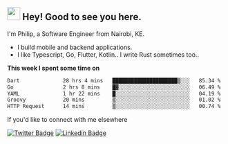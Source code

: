 <h2><img src="https://slackmojis.com/emojis/3643-cool-doge/download" width="30"/> Hey! Good to see you here.</h2>

<p>I'm Philip, a Software Engineer from Nairobi, KE. 

- I build mobile and backend applications.
- I like Typescript, Go, Flutter, Kotlin.. I write Rust sometimes too..</p>

**This week I spent some time on**
<!--START_SECTION:waka-->

```txt
Dart              28 hrs 4 mins   █████████████████████▒░░░   85.34 %
Go                2 hrs 8 mins    █▓░░░░░░░░░░░░░░░░░░░░░░░   06.49 %
YAML              1 hr 22 mins    █░░░░░░░░░░░░░░░░░░░░░░░░   04.19 %
Groovy            20 mins         ▒░░░░░░░░░░░░░░░░░░░░░░░░   01.02 %
HTTP Request      14 mins         ▒░░░░░░░░░░░░░░░░░░░░░░░░   00.74 %
```

<!--END_SECTION:waka-->

If you'd like to connect with me elsewhere

[![Twitter Badge](https://img.shields.io/badge/-Twitter-1ca0f1?style=flat-square&labelColor=1ca0f1&logo=twitter&logoColor=white&link=https://twitter.com/_diogorodrigues)](https://twitter.com/kimathiphil)  [![Linkedin Badge](https://img.shields.io/badge/-LinkedIn-blue?style=flat-square&logo=Linkedin&logoColor=white&link=https://www.linkedin.com/in/philip-kimathi-2604a9114/)](https://www.linkedin.com/in/philip-kimathi-2604a9114/)
